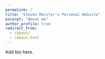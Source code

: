 ```yaml
---
permalink: /
title: "Steven Meisler's Personal Website"
excerpt: "About me"
author_profile: true
redirect_from: 
  - /about/
  - /about.html
---
```


Add bio here.
